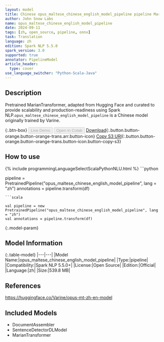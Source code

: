```yaml
---
layout: model
title: Chinese opus_maltese_chinese_english_model_pipeline pipeline MarianTransformer from Varine
author: John Snow Labs
name: opus_maltese_chinese_english_model_pipeline
date: 2024-09-11
tags: [zh, open_source, pipeline, onnx]
task: Translation
language: zh
edition: Spark NLP 5.5.0
spark_version: 3.0
supported: true
annotator: PipelineModel
article_header:
  type: cover
use_language_switcher: "Python-Scala-Java"
---
```


## Description

Pretrained MarianTransformer, adapted from Hugging Face and curated to provide scalability and production-readiness using Spark NLP.`opus_maltese_chinese_english_model_pipeline` is a Chinese model originally trained by Varine.

{:.btn-box}
<button class="button button-orange" disabled>Live Demo</button>
<button class="button button-orange" disabled>Open in Colab</button>
[Download](https://s3.amazonaws.com/auxdata.johnsnowlabs.com/public/models/opus_maltese_chinese_english_model_pipeline_zh_5.5.0_3.0_1726073868429.zip){:.button.button-orange.button-orange-trans.arr.button-icon}
[Copy S3 URI](s3://auxdata.johnsnowlabs.com/public/models/opus_maltese_chinese_english_model_pipeline_zh_5.5.0_3.0_1726073868429.zip){:.button.button-orange.button-orange-trans.button-icon.button-copy-s3}

## How to use



<div class="tabs-box" markdown="1">
{% include programmingLanguageSelectScalaPythonNLU.html %}
```python

pipeline = PretrainedPipeline("opus_maltese_chinese_english_model_pipeline", lang = "zh")
annotations =  pipeline.transform(df)   

```
```scala

val pipeline = new PretrainedPipeline("opus_maltese_chinese_english_model_pipeline", lang = "zh")
val annotations = pipeline.transform(df)

```
</div>

{:.model-param}
## Model Information

{:.table-model}
|---|---|
|Model Name:|opus_maltese_chinese_english_model_pipeline|
|Type:|pipeline|
|Compatibility:|Spark NLP 5.5.0+|
|License:|Open Source|
|Edition:|Official|
|Language:|zh|
|Size:|539.8 MB|

## References

https://huggingface.co/Varine/opus-mt-zh-en-model

## Included Models

- DocumentAssembler
- SentenceDetectorDLModel
- MarianTransformer